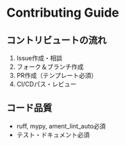 # Contributing Guide

## コントリビュートの流れ
1. Issue作成・相談
2. フォーク＆ブランチ作成
3. PR作成（テンプレート必須）
4. CI/CDパス・レビュー

## コード品質
- ruff, mypy, ament_lint_auto必須
- テスト・ドキュメント必須 